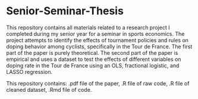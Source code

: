# Senior-Seminar-Thesis
This repository contains all materials related to a research project I completed during my senior year for a seminar in sports economics. The project attempts to identify the effects of tournament policies and rules on doping behavior among cyclists, specifically in the Tour de France. The first part of the paper is purely theoretical. The second part of the paper is empirical and uses a dataset to test the effects of different variables on doping rate in the Tour de France using an OLS, fractional logistic, and LASSO regression.

This repository contains: .pdf file of the paper, .R file of raw code, .R file of cleaned dataset, .Rmd file of code.
